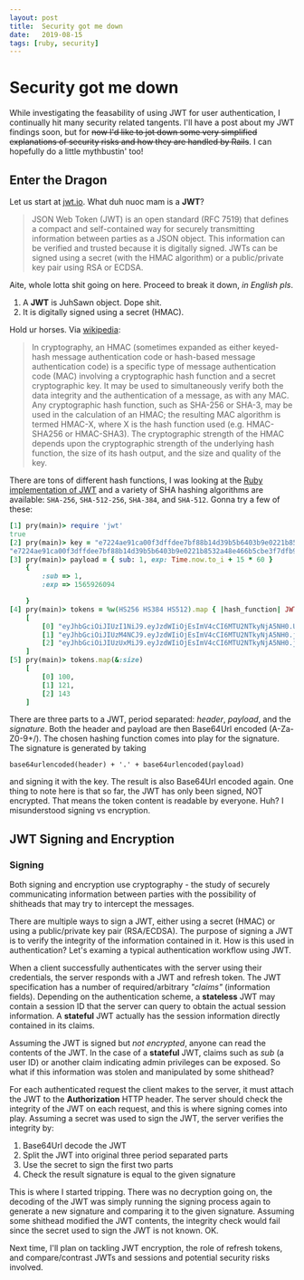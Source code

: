 ```yaml
---
layout: post
title:  Security got me down
date:   2019-08-15
tags: [ruby, security]
---
```


# Security got me down

While investigating the feasability of using JWT for user authentication,
I continually hit many security related tangents. I'll have a post about
my JWT findings soon, but for ~~now I'd like to jot down some very
simplified explanations of security risks and how they are handled by
Rails~~. I can hopefully do a little mythbustin' too!

## Enter the Dragon

Let us start at [jwt.io](https://jwt.io/introduction/). What duh nuoc
mam is a **JWT**?

> JSON Web Token (JWT) is an open standard (RFC 7519) that defines a
> compact and self-contained way for securely transmitting information
> between parties as a JSON object. This information can be verified and
> trusted because it is digitally signed. JWTs can be signed using a
> secret (with the HMAC algorithm) or a public/private key pair using
> RSA or ECDSA.

Aite, whole lotta shit going on here. Proceed to break it down, *in
English pls*.

1) A **JWT** is JuhSawn object. Dope shit.
2) It is digitally signed using a secret (HMAC).

Hold ur horses. Via [wikipedia](https://en.wikipedia.org/wiki/HMAC):

> In cryptography, an HMAC (sometimes expanded as either keyed-hash
> message authentication code or hash-based message authentication code)
> is a specific type of message authentication code (MAC) involving a
> cryptographic hash function and a secret cryptographic key. It may be
> used to simultaneously verify both the data integrity and the
> authentication of a message, as with any MAC. Any cryptographic hash
> function, such as SHA-256 or SHA-3, may be used in the calculation of
> an HMAC; the resulting MAC algorithm is termed HMAC-X, where X is the
> hash function used (e.g. HMAC-SHA256 or HMAC-SHA3). The cryptographic
> strength of the HMAC depends upon the cryptographic strength of the
> underlying hash function, the size of its hash output, and the size
> and quality of the key.

There are tons of different hash functions, I was looking at the [Ruby
implementation of JWT](https://github.com/jwt/ruby-jwt) and a variety of
SHA hashing algorithms are available: `SHA-256`, `SHA-512-256`,
`SHA-384`, and `SHA-512`. Gonna try a few of these:

```ruby
[1] pry(main)> require 'jwt'
true
[2] pry(main)> key = "e7224ae91ca00f3dffdee7bf88b14d39b5b6403b9e0221b8532a48e466b5cbe3f7dfb94a318909a3ccfe6009c8e3f685c0f5edfd09181f8b5a86100d68ed2e8e"
"e7224ae91ca00f3dffdee7bf88b14d39b5b6403b9e0221b8532a48e466b5cbe3f7dfb94a318909a3ccfe6009c8e3f685c0f5edfd09181f8b5a86100d68ed2e8e"
[3] pry(main)> payload = { sub: 1, exp: Time.now.to_i + 15 * 60 }
    {
        :sub => 1,
        :exp => 1565926094

    }
[4] pry(main)> tokens = %w(HS256 HS384 HS512).map { |hash_function| JWT.encode(payload, key, hash_function) }
    [
        [0] "eyJhbGciOiJIUzI1NiJ9.eyJzdWIiOjEsImV4cCI6MTU2NTkyNjA5NH0.UR4dYqhxaKUs87T9XgNTxP2H1k6oP4VVQO1gIT4ybT4",
        [1] "eyJhbGciOiJIUzM4NCJ9.eyJzdWIiOjEsImV4cCI6MTU2NTkyNjA5NH0.jXoPtc5DxuJ_R-AJVRdhbhMp1M2qfd1ya087zRs-gc9PtJuZRtecpBShpT1Huv31",
        [2] "eyJhbGciOiJIUzUxMiJ9.eyJzdWIiOjEsImV4cCI6MTU2NTkyNjA5NH0.jQMC--gpEzNL1Ea1Pd9XlIBvG9cNvkAmE5W79zh0TMvcJF82I3LCCafVdmM8ZR_PmoAeDdeliDH5KG1jhSRv3g"
    ]
[5] pry(main)> tokens.map(&:size)
    [
        [0] 100,
        [1] 121,
        [2] 143
    ]
```

There are three parts to a JWT, period separated: *header*, *payload*,
and the *signature*. Both the header and payload are then Base64Url encoded
(A-Za-Z0-9+/). The chosen hashing function comes into play for the signature.
The signature is generated by taking

`base64urlencoded(header) + '.' + base64urlencoded(payload)`

and signing it with the key. The result is also Base64Url encoded again.
One thing to note here is that so far, the JWT has only been signed, NOT encrypted.
That means the token content is readable by everyone. Huh? I
misunderstood signing vs encryption.

## JWT Signing and Encryption

### Signing

Both signing and encryption use cryptography - the study of securely
communicating information between parties with the possibility of
shitheads that may try to intercept the messages.

There are multiple ways to sign a JWT, either using a
secret (HMAC) or using a public/private key pair (RSA/ECDSA). The purpose
of signing a JWT is to verify the integrity of the information contained
in it. How is this used in authentication? Let's examing a typical
authentication workflow using JWT.

When a client successfully authenticates with the server using their
credentials, the server responds with a JWT and refresh token. The JWT
specification has a number of required/arbitrary *"claims"* (information
fields). Depending on the authentication scheme, a **stateless** JWT may
contain a session ID that the server can query to obtain the actual
session information. A **stateful** JWT actually has the session
information directly contained in its claims.

Assuming the JWT is signed but *not encrypted*, anyone can read the
contents of the JWT. In the case of a **stateful** JWT, claims such as
*sub* (a user ID) or another claim indicating admin privileges can be
exposed. So what if this information was stolen and manipulated by some
shithead?

For each authenticated request the client makes to the server, it must
attach the JWT to the **Authorization** HTTP header. The server should
check the integrity of the JWT on each request, and this is where
signing comes into play. Assuming a secret was used to sign the JWT, the
server verifies the integrity by:

1) Base64Url decode the JWT
2) Split the JWT into original three period separated parts
3) Use the secret to sign the first two parts
4) Check the result signature is equal to the given signature

This is where I started tripping. There was no decryption going on, the
decoding of the JWT was simply running the signing process again to
generate a new signature and comparing it to the given signature.
Assuming some shithead modified the JWT contents, the integrity check
would fail since the secret used to sign the JWT is not known. OK.

Next time, I'll plan on tackling JWT encryption, the role of refresh
tokens, and compare/contrast JWTs and sessions and potential security
risks involved.
